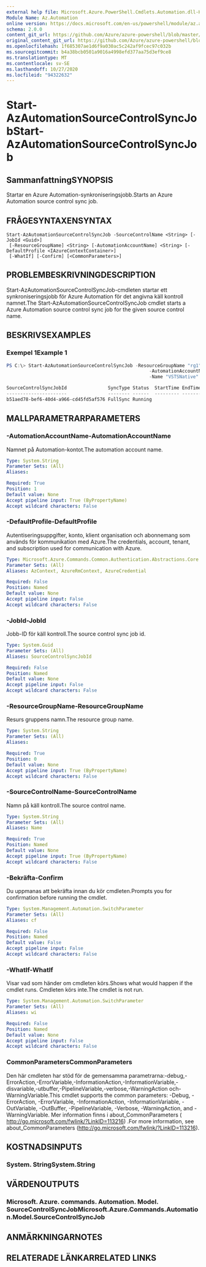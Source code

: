 ```yaml
---
external help file: Microsoft.Azure.PowerShell.Cmdlets.Automation.dll-Help.xml
Module Name: Az.Automation
online version: https://docs.microsoft.com/en-us/powershell/module/az.automation/start-azautomationsourcecontrolsyncjob
schema: 2.0.0
content_git_url: https://github.com/Azure/azure-powershell/blob/master/src/Automation/Automation/help/Start-AzAutomationSourceControlSyncJob.md
original_content_git_url: https://github.com/Azure/azure-powershell/blob/master/src/Automation/Automation/help/Start-AzAutomationSourceControlSyncJob.md
ms.openlocfilehash: 1f685307ae1d6f9a030ac5c242af9fcec97c032b
ms.sourcegitcommit: b4a38bcb0501a9016a4998efd377aa75d3ef9ce8
ms.translationtype: MT
ms.contentlocale: sv-SE
ms.lasthandoff: 10/27/2020
ms.locfileid: "94322632"
---
```

# <span data-ttu-id="4b8b5-101">Start-AzAutomationSourceControlSyncJob</span><span class="sxs-lookup"><span data-stu-id="4b8b5-101">Start-AzAutomationSourceControlSyncJob</span></span>

## <span data-ttu-id="4b8b5-102">Sammanfattning</span><span class="sxs-lookup"><span data-stu-id="4b8b5-102">SYNOPSIS</span></span>
<span data-ttu-id="4b8b5-103">Startar en Azure Automation-synkroniseringsjobb.</span><span class="sxs-lookup"><span data-stu-id="4b8b5-103">Starts an Azure Automation source control sync job.</span></span>

## <span data-ttu-id="4b8b5-104">FRÅGESYNTAXEN</span><span class="sxs-lookup"><span data-stu-id="4b8b5-104">SYNTAX</span></span>

```
Start-AzAutomationSourceControlSyncJob -SourceControlName <String> [-JobId <Guid>]
 [-ResourceGroupName] <String> [-AutomationAccountName] <String> [-DefaultProfile <IAzureContextContainer>]
 [-WhatIf] [-Confirm] [<CommonParameters>]
```

## <span data-ttu-id="4b8b5-105">PROBLEMBESKRIVNING</span><span class="sxs-lookup"><span data-stu-id="4b8b5-105">DESCRIPTION</span></span>
<span data-ttu-id="4b8b5-106">Start-AzAutomationSourceControlSyncJob-cmdleten startar ett synkroniseringsjobb för Azure Automation för det angivna käll kontroll namnet.</span><span class="sxs-lookup"><span data-stu-id="4b8b5-106">The Start-AzAutomationSourceControlSyncJob cmdlet starts a Azure Automation source control sync job for the given source control name.</span></span>

## <span data-ttu-id="4b8b5-107">BESKRIVS</span><span class="sxs-lookup"><span data-stu-id="4b8b5-107">EXAMPLES</span></span>

### <span data-ttu-id="4b8b5-108">Exempel 1</span><span class="sxs-lookup"><span data-stu-id="4b8b5-108">Example 1</span></span>
```powershell
PS C:\> Start-AzAutomationSourceControlSyncJob -ResourceGroupName "rg1" `
                                                    -AutomationAccountName "devAccount" `
                                                    -Name "VSTSNative"

SourceControlSyncJobId               SyncType Status  StartTime EndTime
----------------------               -------- ------  --------- -------
b51aed78-bef6-40d4-a966-cd45fd5af576 FullSync Running
```

## <span data-ttu-id="4b8b5-109">MALLPARAMETRAR</span><span class="sxs-lookup"><span data-stu-id="4b8b5-109">PARAMETERS</span></span>

### <span data-ttu-id="4b8b5-110">-AutomationAccountName</span><span class="sxs-lookup"><span data-stu-id="4b8b5-110">-AutomationAccountName</span></span>
<span data-ttu-id="4b8b5-111">Namnet på Automation-kontot.</span><span class="sxs-lookup"><span data-stu-id="4b8b5-111">The automation account name.</span></span>

```yaml
Type: System.String
Parameter Sets: (All)
Aliases:

Required: True
Position: 1
Default value: None
Accept pipeline input: True (ByPropertyName)
Accept wildcard characters: False
```

### <span data-ttu-id="4b8b5-112">-DefaultProfile</span><span class="sxs-lookup"><span data-stu-id="4b8b5-112">-DefaultProfile</span></span>
<span data-ttu-id="4b8b5-113">Autentiseringsuppgifter, konto, klient organisation och abonnemang som används för kommunikation med Azure.</span><span class="sxs-lookup"><span data-stu-id="4b8b5-113">The credentials, account, tenant, and subscription used for communication with Azure.</span></span>

```yaml
Type: Microsoft.Azure.Commands.Common.Authentication.Abstractions.Core.IAzureContextContainer
Parameter Sets: (All)
Aliases: AzContext, AzureRmContext, AzureCredential

Required: False
Position: Named
Default value: None
Accept pipeline input: False
Accept wildcard characters: False
```

### <span data-ttu-id="4b8b5-114">-JobId</span><span class="sxs-lookup"><span data-stu-id="4b8b5-114">-JobId</span></span>
<span data-ttu-id="4b8b5-115">Jobb-ID för käll kontroll.</span><span class="sxs-lookup"><span data-stu-id="4b8b5-115">The source control sync job id.</span></span>

```yaml
Type: System.Guid
Parameter Sets: (All)
Aliases: SourceControlSyncJobId

Required: False
Position: Named
Default value: None
Accept pipeline input: False
Accept wildcard characters: False
```

### <span data-ttu-id="4b8b5-116">-ResourceGroupName</span><span class="sxs-lookup"><span data-stu-id="4b8b5-116">-ResourceGroupName</span></span>
<span data-ttu-id="4b8b5-117">Resurs gruppens namn.</span><span class="sxs-lookup"><span data-stu-id="4b8b5-117">The resource group name.</span></span>

```yaml
Type: System.String
Parameter Sets: (All)
Aliases:

Required: True
Position: 0
Default value: None
Accept pipeline input: True (ByPropertyName)
Accept wildcard characters: False
```

### <span data-ttu-id="4b8b5-118">-SourceControlName</span><span class="sxs-lookup"><span data-stu-id="4b8b5-118">-SourceControlName</span></span>
<span data-ttu-id="4b8b5-119">Namn på käll kontroll.</span><span class="sxs-lookup"><span data-stu-id="4b8b5-119">The source control name.</span></span>

```yaml
Type: System.String
Parameter Sets: (All)
Aliases: Name

Required: True
Position: Named
Default value: None
Accept pipeline input: True (ByPropertyName)
Accept wildcard characters: False
```

### <span data-ttu-id="4b8b5-120">-Bekräfta</span><span class="sxs-lookup"><span data-stu-id="4b8b5-120">-Confirm</span></span>
<span data-ttu-id="4b8b5-121">Du uppmanas att bekräfta innan du kör cmdleten.</span><span class="sxs-lookup"><span data-stu-id="4b8b5-121">Prompts you for confirmation before running the cmdlet.</span></span>

```yaml
Type: System.Management.Automation.SwitchParameter
Parameter Sets: (All)
Aliases: cf

Required: False
Position: Named
Default value: False
Accept pipeline input: False
Accept wildcard characters: False
```

### <span data-ttu-id="4b8b5-122">-WhatIf</span><span class="sxs-lookup"><span data-stu-id="4b8b5-122">-WhatIf</span></span>
<span data-ttu-id="4b8b5-123">Visar vad som händer om cmdleten körs.</span><span class="sxs-lookup"><span data-stu-id="4b8b5-123">Shows what would happen if the cmdlet runs.</span></span>
<span data-ttu-id="4b8b5-124">Cmdleten körs inte.</span><span class="sxs-lookup"><span data-stu-id="4b8b5-124">The cmdlet is not run.</span></span>

```yaml
Type: System.Management.Automation.SwitchParameter
Parameter Sets: (All)
Aliases: wi

Required: False
Position: Named
Default value: None
Accept pipeline input: False
Accept wildcard characters: False
```

### <span data-ttu-id="4b8b5-125">CommonParameters</span><span class="sxs-lookup"><span data-stu-id="4b8b5-125">CommonParameters</span></span>
<span data-ttu-id="4b8b5-126">Den här cmdleten har stöd för de gemensamma parametrarna:-debug,-ErrorAction,-ErrorVariable,-InformationAction,-InformationVariable,-disvariable,-utbuffer,-PipelineVariable,-verbose,-WarningAction och-WarningVariable.</span><span class="sxs-lookup"><span data-stu-id="4b8b5-126">This cmdlet supports the common parameters: -Debug, -ErrorAction, -ErrorVariable, -InformationAction, -InformationVariable, -OutVariable, -OutBuffer, -PipelineVariable, -Verbose, -WarningAction, and -WarningVariable.</span></span> <span data-ttu-id="4b8b5-127">Mer information finns i about_CommonParameters ( http://go.microsoft.com/fwlink/?LinkID=113216) .</span><span class="sxs-lookup"><span data-stu-id="4b8b5-127">For more information, see about_CommonParameters (http://go.microsoft.com/fwlink/?LinkID=113216).</span></span>

## <span data-ttu-id="4b8b5-128">KOSTNADS</span><span class="sxs-lookup"><span data-stu-id="4b8b5-128">INPUTS</span></span>

### <span data-ttu-id="4b8b5-129">System. String</span><span class="sxs-lookup"><span data-stu-id="4b8b5-129">System.String</span></span>

## <span data-ttu-id="4b8b5-130">VÄRDEN</span><span class="sxs-lookup"><span data-stu-id="4b8b5-130">OUTPUTS</span></span>

### <span data-ttu-id="4b8b5-131">Microsoft. Azure. commands. Automation. Model. SourceControlSyncJob</span><span class="sxs-lookup"><span data-stu-id="4b8b5-131">Microsoft.Azure.Commands.Automation.Model.SourceControlSyncJob</span></span>

## <span data-ttu-id="4b8b5-132">ANMÄRKNINGAR</span><span class="sxs-lookup"><span data-stu-id="4b8b5-132">NOTES</span></span>

## <span data-ttu-id="4b8b5-133">RELATERADE LÄNKAR</span><span class="sxs-lookup"><span data-stu-id="4b8b5-133">RELATED LINKS</span></span>
